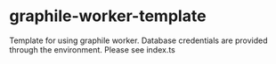 # graphile-worker-template

Template for using graphile worker. Database credentials are provided through the environment. Please see index.ts